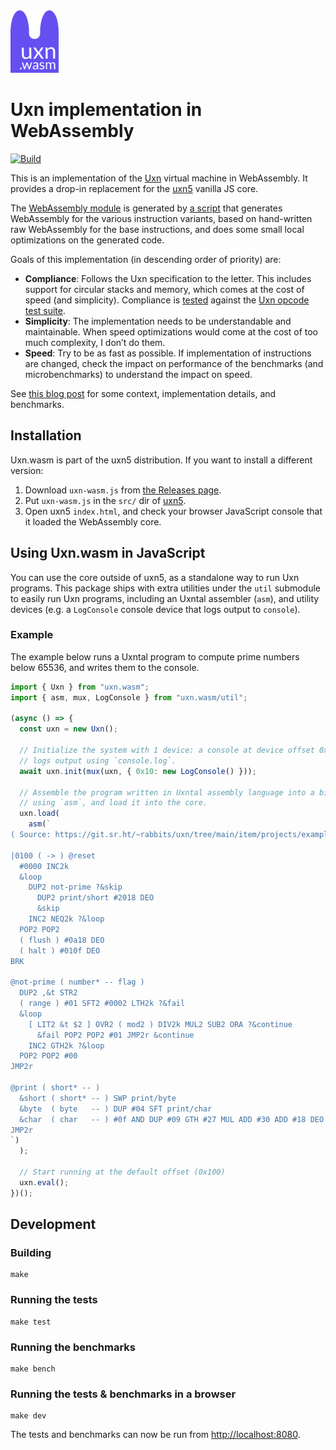 <img src="./doc/logo.svg" height="100">

# Uxn implementation in WebAssembly

[![Build](https://github.com/remko/uxn.wasm/actions/workflows/build.yml/badge.svg)](https://github.com/remko/uxn.wasm/actions/workflows/build.yml)

This is an implementation of the [Uxn](https://100r.co/site/uxn.html) virtual
machine in WebAssembly. It provides a drop-in replacement for the
[uxn5](https://git.sr.ht/~rabbits/uxn5) vanilla JS core.

The [WebAssembly
module](https://github.com/remko/uxn.wasm/blob/master/src/uxn.wat) is generated
by [a script](https://github.com/remko/uxn.wasm/blob/master/scripts/emuwasm.js) that generates WebAssembly for the various instruction variants, based on hand-written raw WebAssembly for the base instructions, and does some small local optimizations on the generated code.

Goals of this implementation (in descending order of priority) are:

- **Compliance**: Follows the Uxn specification to the letter. This includes
  support for circular stacks and memory, which comes at the cost of speed (and
  simplicity). Compliance is [tested](https://github.com/remko/uxn.wasm/actions/workflows/upstream-tests.yml) against the [Uxn opcode test suite](https://git.sr.ht/~rabbits/uxn-utils/tree/main/item/cli/opctest).
- **Simplicity**: The implementation needs to be understandable and maintainable.
  When speed optimizations would come at the cost of too much complexity, I
  don’t do them.
- **Speed**: Try to be as fast as possible. If implementation of instructions are
  changed, check the impact on performance of the benchmarks (and
  microbenchmarks) to understand the impact on speed.

See [this blog post](https://mko.re/blog/uxn-wasm/) for some context,
implementation details, and benchmarks.

## Installation

Uxn.wasm is part of the uxn5 distribution.
If you want to install a different version:

1. Download `uxn-wasm.js` from [the Releases page](https://github.com/remko/uxn.wasm/releases).
2. Put `uxn-wasm.js` in the `src/` dir of [uxn5](https://git.sr.ht/~rabbits/uxn5).
3. Open uxn5 `index.html`, and check your browser JavaScript console that it loaded the WebAssembly core.


## Using Uxn.wasm in JavaScript

You can use the core outside of uxn5, as a standalone way to run Uxn programs.
This package ships with extra utilities under the `util` submodule to easily run Uxn
programs, including an Uxntal assembler (`asm`), and utility devices (e.g. a `LogConsole` 
console device that logs output to `console`).

### Example

The example below runs a Uxntal program to compute prime numbers below 65536, and writes
them to the console. 

```javascript
import { Uxn } from "uxn.wasm";
import { asm, mux, LogConsole } from "uxn.wasm/util";

(async () => {
  const uxn = new Uxn();

  // Initialize the system with 1 device: a console at device offset 0x10 that
  // logs output using `console.log`.
  await uxn.init(mux(uxn, { 0x10: new LogConsole() }));

  // Assemble the program written in Uxntal assembly language into a binary ROM 
  // using `asm`, and load it into the core.
  uxn.load(
    asm(`
( Source: https://git.sr.ht/~rabbits/uxn/tree/main/item/projects/examples/exercises )

|0100 ( -> ) @reset
  #0000 INC2k
  &loop
    DUP2 not-prime ?&skip
      DUP2 print/short #2018 DEO
      &skip
    INC2 NEQ2k ?&loop
  POP2 POP2
  ( flush ) #0a18 DEO
  ( halt ) #010f DEO
BRK

@not-prime ( number* -- flag )
  DUP2 ,&t STR2
  ( range ) #01 SFT2 #0002 LTH2k ?&fail
  &loop
    [ LIT2 &t $2 ] OVR2 ( mod2 ) DIV2k MUL2 SUB2 ORA ?&continue
      &fail POP2 POP2 #01 JMP2r &continue
    INC2 GTH2k ?&loop
  POP2 POP2 #00
JMP2r

@print ( short* -- )
  &short ( short* -- ) SWP print/byte
  &byte  ( byte   -- ) DUP #04 SFT print/char
  &char  ( char   -- ) #0f AND DUP #09 GTH #27 MUL ADD #30 ADD #18 DEO
JMP2r
`)
  );

  // Start running at the default offset (0x100)
  uxn.eval();
})();
```


## Development

### Building

    make

### Running the tests

    make test

### Running the benchmarks

    make bench

### Running the tests & benchmarks in a browser

    make dev

The tests and benchmarks can now be run from <http://localhost:8080>.
